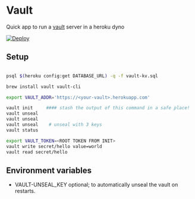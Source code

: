 # Vault

Quick app to run a [vault](https://www.vaultproject.io) server in a heroku dyno 

[![Deploy](https://www.herokucdn.com/deploy/button.svg)](https://heroku.com/deploy)


## Setup 
```bash 

psql $(heroku config:get DATABASE_URL) -q -f vault-kv.sql

brew install vault vault-cli

export VAULT_ADDR='https://<your-vault>.herokuapp.com'

vault init     #### stash the output of this command in a safe place!
vault unseal
vault unseal
vault unseal    # unseal with 3 keys
vault status

export VAULT_TOKEN=<ROOT TOKEN FROM INIT>
vault write secret/hello value=world
vault read secret/hello

```


## Environment variables
- VAULT-UNSEAL_KEY optional; to automatically unseal the vault on restarts. 

